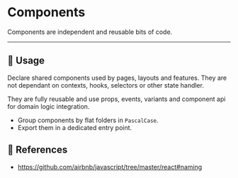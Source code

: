 # Components

Components are independent and reusable bits of code.

* * *

## 📏 Usage

Declare shared components used by pages, layouts and features. They are not dependant on contexts, hooks, selectors or other state handler.

They are fully reusable and use props, events, variants and component api for domain logic integration.

-   Group components by flat folders in `PascalCase`.
-   Export them in a dedicated entry point.

## 🔗 References

-   <https://github.com/airbnb/javascript/tree/master/react#naming>
